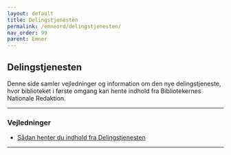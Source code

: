 ```yaml
---
layout: default
title: Delingstjenesten
permalink: /emneord/delingstjenesten/
nav_order: 99
parent: Emner
---
```


## Delingstjenesten

Denne side samler vejledninger og information om den nye delingstjeneste, hvor biblioteket i første omgang kan hente indhold fra Bibliotekernes Nationale Redaktion.

---

### Vejledninger

- [Sådan henter du indhold fra Delingstjenesten](/delingstjenesten/import/)

---
